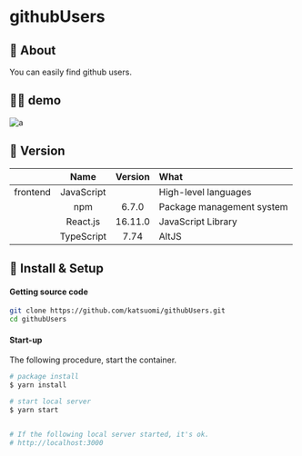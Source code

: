 # githubUsers

## 💬 About
You can easily find github users.

## 💁‍♂️ demo
![a](https://user-images.githubusercontent.com/36298285/71775643-52a89a00-2fc7-11ea-8129-11046b8cbb7d.gif)

## 🌻 Version

||Name|Version|What|
|:-:|:-:|:-:|:-|
|frontend|JavaScript||High-level languages|
||npm|6.7.0|Package management system|
||React.js|16.11.0|JavaScript Library|
||TypeScript|7.74|AltJS|

## 🔰 Install & Setup

#### Getting source code

```bash
git clone https://github.com/katsuomi/githubUsers.git
cd githubUsers
```

#### Start-up

The following procedure, start the container. 

```bash
# package install 
$ yarn install 

# start local server
$ yarn start


# If the following local server started, it's ok. 
# http://localhost:3000
```
